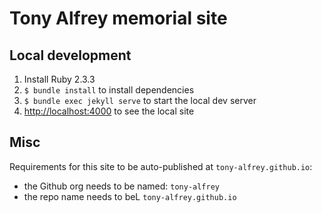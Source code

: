 # Tony Alfrey memorial site

## Local development

1. Install Ruby 2.3.3
1. `$ bundle install` to install dependencies
1. `$ bundle exec jekyll serve` to start the local dev server
1. [http://localhost:4000](http://localhost:4000) to see the local site

## Misc

Requirements for this site to be auto-published at `tony-alfrey.github.io`:

- the Github org needs to be named: `tony-alfrey`
- the repo name needs to beL `tony-alfrey.github.io`
